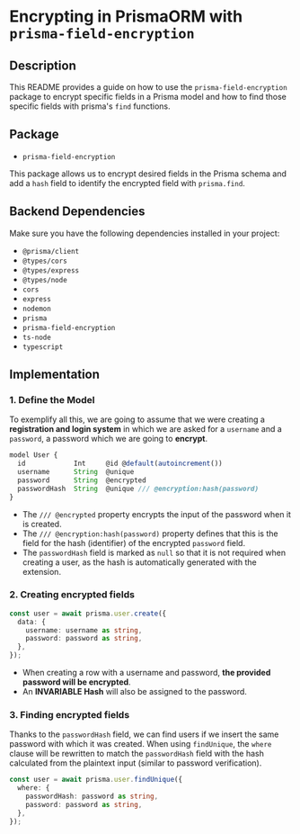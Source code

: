 # Encrypting in PrismaORM with `prisma-field-encryption`

## Description

This README provides a guide on how to use the `prisma-field-encryption` package to encrypt specific fields in a Prisma model and how to find those specific fields with  prisma's `find` functions.

## Package

- `prisma-field-encryption`

This package allows us to encrypt desired fields in the Prisma schema and add a `hash` field to identify the encrypted field with `prisma.find`.

## Backend Dependencies

Make sure you have the following dependencies installed in your project:

- `@prisma/client`
- `@types/cors`
- `@types/express`
- `@types/node`
- `cors`
- `express`
- `nodemon`
- `prisma`
- `prisma-field-encryption`
- `ts-node`
- `typescript`

## Implementation

### 1. Define the Model
To exemplify all this, we are going to assume that we were creating a **registration and login system** in which we are asked for a `username` and a `password`, a password which we are going to **encrypt**.

```typescript
model User {
  id            Int     @id @default(autoincrement())
  username      String  @unique
  password      String  @encrypted
  passwordHash  String  @unique /// @encryption:hash(password)
}
```

- The `/// @encrypted` property encrypts the input of the password when it is created.
- The `/// @encryption:hash(password)` property defines that this is the field for the hash (identifier) of the encrypted `password` field.
- The `passwordHash` field is marked as `null` so that it is not required when creating a user, as the hash is automatically generated with the extension.

### 2. Creating encrypted fields

```typescript
const user = await prisma.user.create({
  data: {
    username: username as string,
    password: password as string,
  },
});
```

- When creating a row with a username and password, **the provided password will be encrypted**.
- An **INVARIABLE Hash** will also be assigned to the password.

### 3. Finding encrypted fields
Thanks to the `passwordHash` field, we can find users if we insert the same password with which it was created. When using `findUnique`, the `where` clause will be rewritten to match the `passwordHash` field with the hash calculated from the plaintext input (similar to password verification).

```typescript
const user = await prisma.user.findUnique({
  where: {
    passwordHash: password as string,
    password: password as string,
  },
});
```
